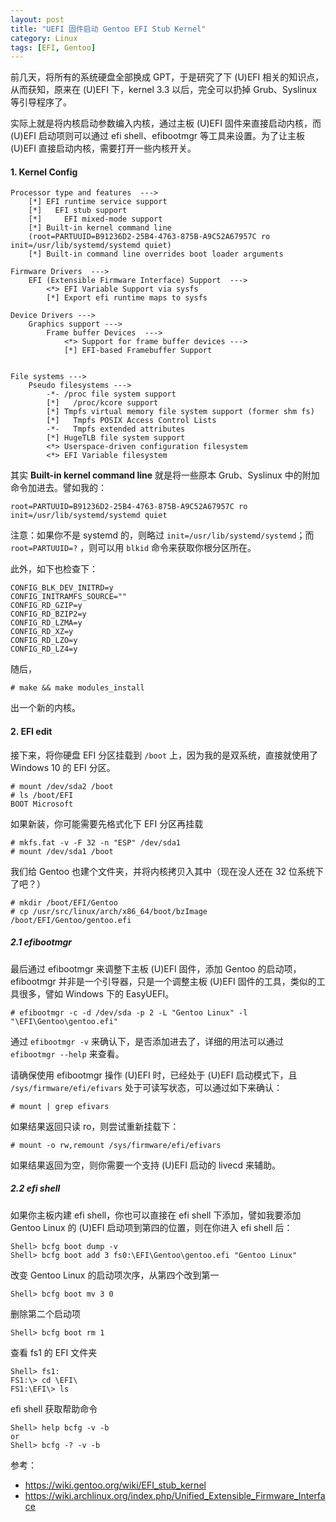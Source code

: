 ```yaml
---
layout: post
title: "UEFI 固件启动 Gentoo EFI Stub Kernel"
category: Linux
tags: [EFI, Gentoo]
---
```


前几天，将所有的系统硬盘全部换成 GPT，于是研究了下 (U)EFI 相关的知识点，从而获知，原来在 (U)EFI 下，kernel 3.3 以后，完全可以扔掉 Grub、Syslinux 等引导程序了。

实际上就是将内核启动参数编入内核，通过主板 (U)EFI 固件来直接启动内核，而 (U)EFI 启动项则可以通过 efi shell、efibootmgr 等工具来设置。为了让主板 (U)EFI 直接启动内核，需要打开一些内核开关。

#### 1. Kernel Config

    Processor type and features  --->
        [*] EFI runtime service support
        [*]   EFI stub support
        [*]     EFI mixed-mode support
        [*] Built-in kernel command line
        (root=PARTUUID=B91236D2-25B4-4763-875B-A9C52A67957C ro init=/usr/lib/systemd/systemd quiet)
        [*] Built-in command line overrides boot loader arguments

<!-- more -->

    Firmware Drivers  --->
        EFI (Extensible Firmware Interface) Support  --->
            <*> EFI Variable Support via sysfs
            [*] Export efi runtime maps to sysfs

    Device Drivers --->
        Graphics support --->
            Frame buffer Devices  --->
                <*> Support for frame buffer devices --->
                [*] EFI-based Framebuffer Support


    File systems --->
        Pseudo filesystems --->
            -*- /proc file system support
            [*]   /proc/kcore support
            [*] Tmpfs virtual memory file system support (former shm fs)
            [*]   Tmpfs POSIX Access Control Lists
            -*-   Tmpfs extended attributes
            [*] HugeTLB file system support
            <*> Userspace-driven configuration filesystem
            <*> EFI Variable filesystem

其实 **Built-in kernel command line** 就是将一些原本 Grub、Syslinux 中的附加命令加进去。譬如我的：

    root=PARTUUID=B91236D2-25B4-4763-875B-A9C52A67957C ro init=/usr/lib/systemd/systemd quiet

注意：如果你不是 systemd 的，则略过 `init=/usr/lib/systemd/systemd`；而 `root=PARTUUID=?` ，则可以用 `blkid` 命令来获取你根分区所在。

此外，如下也检查下：

    CONFIG_BLK_DEV_INITRD=y
    CONFIG_INITRAMFS_SOURCE=""
    CONFIG_RD_GZIP=y
    CONFIG_RD_BZIP2=y
    CONFIG_RD_LZMA=y
    CONFIG_RD_XZ=y
    CONFIG_RD_LZO=y
    CONFIG_RD_LZ4=y

随后，

    # make && make modules_install

出一个新的内核。

#### 2. EFI edit

接下来，将你硬盘 EFI 分区挂载到 `/boot` 上，因为我的是双系统，直接就使用了 Windows 10 的 EFI 分区。

    # mount /dev/sda2 /boot
    # ls /boot/EFI
    BOOT Microsoft

如果新装，你可能需要先格式化下 EFI 分区再挂载

    # mkfs.fat -v -F 32 -n "ESP" /dev/sda1
    # mount /dev/sda1 /boot

我们给 Gentoo 也建个文件夹，并将内核拷贝入其中（现在没人还在 32 位系统下了吧？）

    # mkdir /boot/EFI/Gentoo
    # cp /usr/src/linux/arch/x86_64/boot/bzImage /boot/EFI/Gentoo/gentoo.efi

##### 2.1 efibootmgr

最后通过 efibootmgr 来调整下主板 (U)EFI 固件，添加 Gentoo 的启动项，efibootmgr 并非是一个引导器，只是一个调整主板 (U)EFI 固件的工具，类似的工具很多，譬如 Windows 下的 EasyUEFI。

    # efibootmgr -c -d /dev/sda -p 2 -L "Gentoo Linux" -l "\EFI\Gentoo\gentoo.efi"

通过 `efibootmgr -v` 来确认下，是否添加进去了，详细的用法可以通过 `efibootmgr --help` 来查看。

请确保使用 efibootmgr 操作 (U)EFI 时，已经处于 (U)EFI 启动模式下，且 `/sys/firmware/efi/efivars` 处于可读写状态，可以通过如下来确认：

    # mount | grep efivars

如果结果返回只读 ro，则尝试重新挂载下：

    # mount -o rw,remount /sys/firmware/efi/efivars

如果结果返回为空，则你需要一个支持 (U)EFI 启动的 livecd 来辅助。

##### 2.2 efi shell

如果你主板内建 efi shell，你也可以直接在 efi shell 下添加，譬如我要添加 Gentoo Linux 的 (U)EFI 启动项到第四的位置，则在你进入 efi shell 后：

    Shell> bcfg boot dump -v
    Shell> bcfg boot add 3 fs0:\EFI\Gentoo\gentoo.efi "Gentoo Linux"

改变 Gentoo Linux 的启动项次序，从第四个改到第一

    Shell> bcfg boot mv 3 0

删除第二个启动项

    Shell> bcfg boot rm 1

查看 fs1 的 EFI 文件夹

    Shell> fs1:
    FS1:\> cd \EFI\
    FS1:\EFI\> ls

efi shell 获取帮助命令

    Shell> help bcfg -v -b
    or
    Shell> bcfg -? -v -b

参考：

- <https://wiki.gentoo.org/wiki/EFI_stub_kernel>
- <https://wiki.archlinux.org/index.php/Unified_Extensible_Firmware_Interface>
